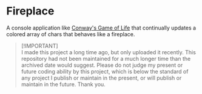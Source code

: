 # Fireplace

A console application like [Conway's Game of Life](https://github.com/brendanlynn/Life/) that continually updates a colored array of chars that behaves like a fireplace.

> [!IMPORTANT]\
> I made this project a long time ago, but only uploaded it recently. This repository had not been maintained for a much longer time than the archived date would suggest. Please do not judge my present or future coding ability by this project, which is below the standard of any project I publish or maintain in the present, or will publish or maintain in the future. Thank you.

